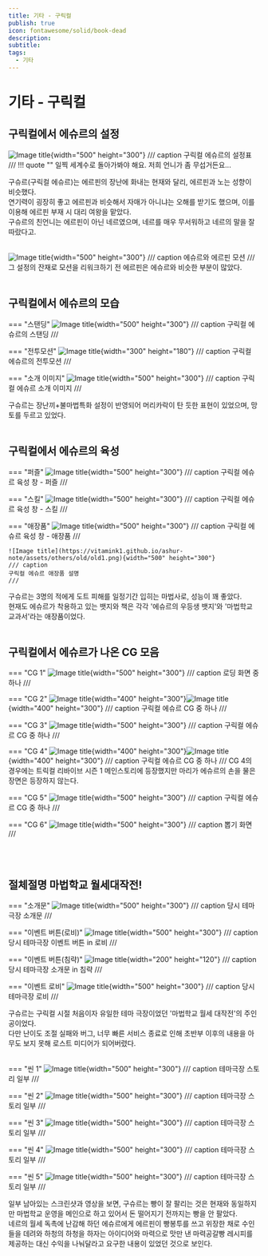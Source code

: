 ```yaml
---
title: 기타 - 구릭컬
publish: true
icon: fontawesome/solid/book-dead
description: 
subtitle: 
tags:
  - 기타
---
```


# 기타 - 구릭컬

## 구릭컬에서 에슈르의 설정
![Image title](https://vitamink1.github.io/ashur-note/assets/others/old/old2.png){width="500" height="300"}
/// caption
구릭컬 에슈르의 설정표
///
!!! quote ""
      일찍 세계수로 돌아가봐야 해요. 저희 언니가 좀 무섭거든요...

구슈르(구릭컬 에슈르)는 에르핀의 장난에 화내는 현재와 달리, 에르핀과 노는 성향이 비슷했다.<br>
연기력이 굉장히 좋고 에르핀과 비슷해서 자매가 아니냐는 오해를 받기도 했으며, 이를 이용해 에르핀 부재 시 대리 여왕을 맡았다.<br>
구슈르의 친언니는 에르핀이 아닌 네르였으며, 네르를 매우 무서워하고 네르의 말을 잘 따랐다고.
<br>
<br>

![Image title](https://vitamink1.github.io/ashur-note/assets/others/ashurerpin.gif){width="500" height="300"}
/// caption
에슈르와 에르핀 모션
///
그 설정의 잔재로 모션을 리워크하기 전 에르핀은 에슈르와 비슷한 부분이 많았다.
<br>
<br>

## 구릭컬에서 에슈르의 모습

=== "스탠딩"
    ![Image title](https://vitamink1.github.io/ashur-note/assets/others/old/old3.png){width="500" height="300"}
    /// caption
    구릭컬 에슈르의 스탠딩
    ///

=== "전투모션"
    ![Image title](https://vitamink1.github.io/ashur-note/assets/others/old/old3_1.png){width="300" height="180"}
    /// caption
    구릭컬 에슈르의 전투모션
    ///

=== "소개 이미지"
    ![Image title](https://vitamink1.github.io/ashur-note/assets/others/old/old4.png){width="500" height="300"}
    /// caption
    구릭컬 에슈르 소개 이미지
    ///

구슈르는 장난끼+불마법특화 설정이 반영되어 머리카락이 탄 듯한 표현이 있었으며, 망토를 두르고 있었다.
<br>
<br>

## 구릭컬에서 에슈르의 육성
=== "퍼즐"
    ![Image title](https://vitamink1.github.io/ashur-note/assets/others/old/old5.png){width="500" height="300"}
    /// caption
    구릭컬 에슈르 육성 창 - 퍼즐
    ///

=== "스킬"
    ![Image title](https://vitamink1.github.io/ashur-note/assets/others/old/old5_1.png){width="500" height="300"}
    /// caption
    구릭컬 에슈르 육성 창 - 스킬
    ///

=== "애장품"
    ![Image title](https://vitamink1.github.io/ashur-note/assets/others/old/old5_2.png){width="500" height="300"}
    /// caption
    구릭컬 에슈르 육성 창 - 애장품
    ///

    ![Image title](https://vitamink1.github.io/ashur-note/assets/others/old/old1.png){width="500" height="300"}
    /// caption
    구릭컬 에슈르 애장품 설명
    ///

구슈르는 3명의 적에게 도트 피해를 일정기간 입히는 마법사로, 성능이 꽤 좋았다.<br>
현재도 에슈르가 착용하고 있는 뱃지와 책은 각각 '에슈르의 우등생 뱃지'와 '마법학교 교과서'라는 애장품이었다.
<br>
<br>

## 구릭컬에서 에슈르가 나온 CG 모음
=== "CG 1"
    ![Image title](https://vitamink1.github.io/ashur-note/assets/others/old/old6.png){width="500" height="300"}
    /// caption
    로딩 화면 중 하나
    ///

=== "CG 2"
    ![Image title](https://vitamink1.github.io/ashur-note/assets/others/old/old6_0.png){width="400" height="300"}![Image title](https://vitamink1.github.io/ashur-note/assets/others/old/old6_1.png){width="400" height="300"}
    /// caption
    구릭컬 에슈르 CG 중 하나
    ///

=== "CG 3"
    ![Image title](https://vitamink1.github.io/ashur-note/assets/others/old/old6_2.png){width="500" height="300"}
    /// caption
    구릭컬 에슈르 CG 중 하나
    ///

=== "CG 4"
    ![Image title](https://vitamink1.github.io/ashur-note/assets/others/old/old6_3.png){width="400" height="300"}![Image title](https://vitamink1.github.io/ashur-note/assets/others/old/old6_4.png){width="400" height="300"}
    /// caption
    구릭컬 에슈르 CG 중 하나
    ///
    CG 4의 경우에는 트릭컬 리바이브 시즌 1 메인스토리에 등장했지만 마리가 에슈르의 손을 물은 장면은 등장하지 않는다.

=== "CG 5"
    ![Image title](https://vitamink1.github.io/ashur-note/assets/others/old/old6_5.png){width="500" height="300"}
    /// caption
    구릭컬 에슈르 CG 중 하나
    ///

=== "CG 6"
    ![Image title](https://vitamink1.github.io/ashur-note/assets/others/old/old8.png){width="500" height="300"}
    /// caption
    뽑기 화면
    ///


<br>
<br>

## 절체절명 마법학교 월세대작전!
=== "소개문"
    ![Image title](https://vitamink1.github.io/ashur-note/assets/others/old/old7.png){width="500" height="300"}
    /// caption
    당시 테마극장 소개문
    ///

=== "이벤트 버튼(로비)"
    ![Image title](https://vitamink1.github.io/ashur-note/assets/others/old/old7_1.png){width="500" height="300"}
    /// caption
    당시 테마극장 이벤트 버튼 in 로비
    ///

=== "이벤트 버튼(침략)"
    ![Image title](https://vitamink1.github.io/ashur-note/assets/others/old/old7_2.png){width="200" height="120"}
    /// caption
    당시 테마극장 소개문 in 침략
    ///

=== "이벤트 로비"
    ![Image title](https://vitamink1.github.io/ashur-note/assets/others/old/old7_3.png){width="500" height="300"}
    /// caption
    당시 테마극장 로비
    ///

구슈르는 구릭컬 시절 처음이자 유일한 테마 극장이었던 '마법학교 월세 대작전'의 주인공이었다.<br>
다만 난이도 조절 실패와 버그, 너무 빠른 서비스 종료로 인해 초반부 이후의 내용을 아무도 보지 못해 로스트 미디어가 되어버렸다. 
<br>
<br>

=== "씬 1"
    ![Image title](https://vitamink1.github.io/ashur-note/assets/others/old/old7_4.png){width="500" height="300"}
    /// caption
    테마극장 스토리 일부
    ///

=== "씬 2"
    ![Image title](https://vitamink1.github.io/ashur-note/assets/others/old/old7_5.png){width="500" height="300"}
    /// caption
    테마극장 스토리 일부
    ///

=== "씬 3"
    ![Image title](https://vitamink1.github.io/ashur-note/assets/others/old/old7_6.png){width="500" height="300"}
    /// caption
    테마극장 스토리 일부
    ///

=== "씬 4"
    ![Image title](https://vitamink1.github.io/ashur-note/assets/others/old/old7_7.png){width="500" height="300"}
    /// caption
    테마극장 스토리 일부
    ///

=== "씬 5"
    ![Image title](https://vitamink1.github.io/ashur-note/assets/others/old/old7_8.png){width="500" height="300"}
    /// caption
    테마극장 스토리 일부
    ///

일부 남아있는 스크린샷과 영상을 보면, 구슈르는 빵이 잘 팔리는 것은 현재와 동일하지만 마법학교 운영을 메인으로 하고 있어서 돈 떨어지기 전까지는 빵을 안 팔았다.<br>
네르의 월세 독촉에 난감해 하던 에슈르에게 에르핀이 빵봉투를 쓰고 위장한 채로 수인들을 데려와 하청의 하청을 하자는 아이디어와 마력으로 맛만 낸 마력공갈빵 레시피를 제공하는 대신 수익을 나눠달라고 요구한 내용이 있었던 것으로 보인다.
<br>
<br>

